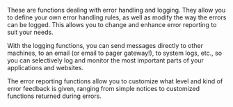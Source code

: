 These are functions dealing with error handling and logging. They allow
you to define your own error handling rules, as well as modify the way
the errors can be logged. This allows you to change and enhance error
reporting to suit your needs.

With the logging functions, you can send messages directly to other
machines, to an email (or email to pager gateway!), to system logs,
etc., so you can selectively log and monitor the most important parts of
your applications and websites.

The error reporting functions allow you to customize what level and kind
of error feedback is given, ranging from simple notices to customized
functions returned during errors.
